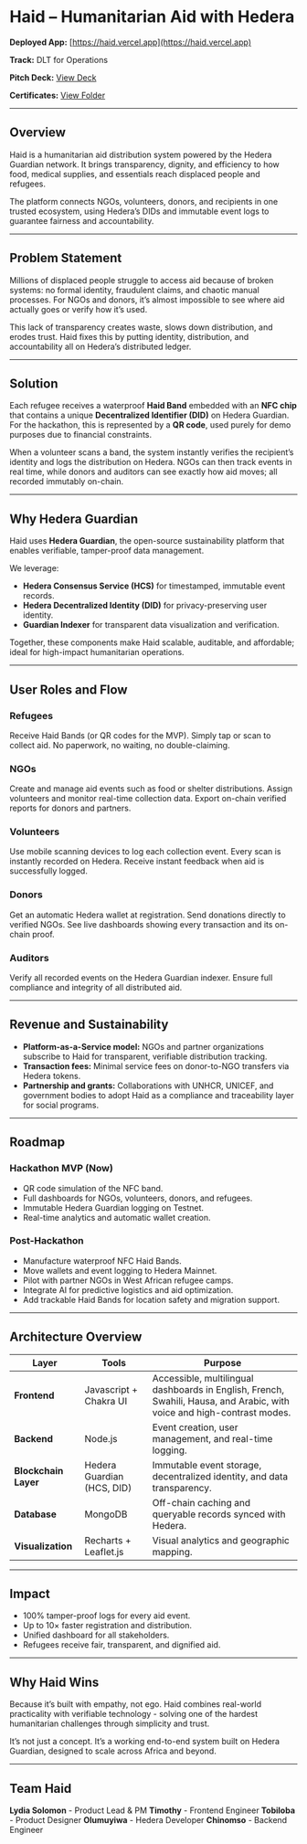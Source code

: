 # **Haid – Humanitarian Aid with Hedera**

**Deployed App:** [https://haid.vercel.app](https://haid.vercel.app)

**Track:** DLT for Operations

**Pitch Deck:** [View Deck](https://drive.google.com/file/d/1KJg9ox0LCqmu2kFjR4ObKcr3o21oIwhQ/view?usp=drive_link)

**Certificates:** [View Folder](https://drive.google.com/drive/folders/1eJqfsxgVWmBKuvDHocuY1ZKz837Q5HRR?usp=drive_link)

---

## **Overview**

Haid is a humanitarian aid distribution system powered by the Hedera Guardian network.
It brings transparency, dignity, and efficiency to how food, medical supplies, and essentials reach displaced people and refugees.

The platform connects NGOs, volunteers, donors, and recipients in one trusted ecosystem, using Hedera’s DIDs and immutable event logs to guarantee fairness and accountability.

---

## **Problem Statement**

Millions of displaced people struggle to access aid because of broken systems: no formal identity, fraudulent claims, and chaotic manual processes.
For NGOs and donors, it’s almost impossible to see where aid actually goes or verify how it’s used.

This lack of transparency creates waste, slows down distribution, and erodes trust. Haid fixes this by putting identity, distribution, and accountability all on Hedera’s distributed ledger.

---

## **Solution**

Each refugee receives a waterproof **Haid Band** embedded with an **NFC chip** that contains a unique **Decentralized Identifier (DID)** on Hedera Guardian.
For the hackathon, this is represented by a **QR code**, used purely for demo purposes due to financial constraints.

When a volunteer scans a band, the system instantly verifies the recipient’s identity and logs the distribution on Hedera.
NGOs can then track events in real time, while donors and auditors can see exactly how aid moves; all recorded immutably on-chain.

---

## **Why Hedera Guardian**

Haid uses **Hedera Guardian**, the open-source sustainability platform that enables verifiable, tamper-proof data management.

We leverage:

* **Hedera Consensus Service (HCS)** for timestamped, immutable event records.
* **Hedera Decentralized Identity (DID)** for privacy-preserving user identity.
* **Guardian Indexer** for transparent data visualization and verification.

Together, these components make Haid scalable, auditable, and affordable; ideal for high-impact humanitarian operations.

---

## **User Roles and Flow**

### Refugees

Receive Haid Bands (or QR codes for the MVP).
Simply tap or scan to collect aid.
No paperwork, no waiting, no double-claiming.

### NGOs

Create and manage aid events such as food or shelter distributions.
Assign volunteers and monitor real-time collection data.
Export on-chain verified reports for donors and partners.

### Volunteers

Use mobile scanning devices to log each collection event.
Every scan is instantly recorded on Hedera.
Receive instant feedback when aid is successfully logged.

### Donors

Get an automatic Hedera wallet at registration.
Send donations directly to verified NGOs.
See live dashboards showing every transaction and its on-chain proof.

### Auditors

Verify all recorded events on the Hedera Guardian indexer.
Ensure full compliance and integrity of all distributed aid.

---

## **Revenue and Sustainability**

* **Platform-as-a-Service model:** NGOs and partner organizations subscribe to Haid for transparent, verifiable distribution tracking.
* **Transaction fees:** Minimal service fees on donor-to-NGO transfers via Hedera tokens.
* **Partnership and grants:** Collaborations with UNHCR, UNICEF, and government bodies to adopt Haid as a compliance and traceability layer for social programs.

---

## **Roadmap**

### Hackathon MVP (Now)

* QR code simulation of the NFC band.
* Full dashboards for NGOs, volunteers, donors, and refugees.
* Immutable Hedera Guardian logging on Testnet.
* Real-time analytics and automatic wallet creation.

### Post-Hackathon

* Manufacture waterproof NFC Haid Bands.
* Move wallets and event logging to Hedera Mainnet.
* Pilot with partner NGOs in West African refugee camps.
* Integrate AI for predictive logistics and aid optimization.
* Add trackable Haid Bands for location safety and migration support.

---

## **Architecture Overview**

|Layer                 |Tools                       |Purpose                                                                                                                  |
| -------------------- | -------------------------- | ----------------------------------------------------------------------------------------------------------------------- |
| **Frontend**         | Javascript + Chakra UI     | Accessible, multilingual dashboards in English, French, Swahili, Hausa, and Arabic, with voice and high-contrast modes. |
| **Backend**          | Node.js                    | Event creation, user management, and real-time logging.                                                                 |
| **Blockchain Layer** | Hedera Guardian (HCS, DID) | Immutable event storage, decentralized identity, and data transparency.                                                 |
| **Database**         | MongoDB                    | Off-chain caching and queryable records synced with Hedera.                                                             |
| **Visualization**    | Recharts + Leaflet.js      | Visual analytics and geographic mapping.                                                                                |

---

## **Impact**

* 100% tamper-proof logs for every aid event.
* Up to 10× faster registration and distribution.
* Unified dashboard for all stakeholders.
* Refugees receive fair, transparent, and dignified aid.

---

## **Why Haid Wins**

Because it’s built with empathy, not ego.
Haid combines real-world practicality with verifiable technology - solving one of the hardest humanitarian challenges through simplicity and trust.

It’s not just a concept. It’s a working end-to-end system built on Hedera Guardian, designed to scale across Africa and beyond.

---

## **Team Haid**

**Lydia Solomon** - Product Lead & PM
**Timothy** - Frontend Engineer
**Tobiloba** - Product Designer
**Olumuyiwa** - Hedera Developer
**Chinomso** - Backend Engineer
